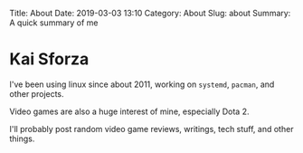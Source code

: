 Title: About
Date: 2019-03-03 13:10
Category: About
Slug: about
Summary:  A quick summary of me

# Kai Sforza

I've been using linux since about 2011, working on `systemd`, `pacman`, and other projects.

Video games are also a huge interest of mine, especially Dota 2.

I'll probably post random video game reviews, writings, tech stuff, and other things.